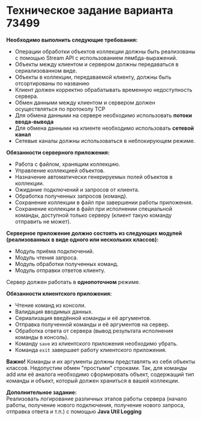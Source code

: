 # Техническое задание варианта 73499

**Необходимо выполнить следующие требования:**

- Операции обработки объектов коллекции должны быть реализованы с помощью Stream API с использованием лямбда-выражений.
- Объекты между клиентом и сервером должны передаваться в сериализованном виде.
- Объекты в коллекции, передаваемой клиенту, должны быть отсортированы по названию
- Клиент должен корректно обрабатывать временную недоступность сервера.
- Обмен данными между клиентом и сервером должен осуществляться по протоколу TCP
- Для обмена данными на сервере необходимо использовать **потоки ввода-вывода**
- Для обмена данными на клиенте необходимо использовать **сетевой канал**
- Сетевые каналы должны использоваться в неблокирующем режиме.

**Обязанности серверного приложения:**

- Работа с файлом, хранящим коллекцию.
- Управление коллекцией объектов.
- Назначение автоматически генерируемых полей объектов в коллекции.
- Ожидание подключений и запросов от клиента.
- Обработка полученных запросов (команд).
- Сохранение коллекции в файл при завершении работы приложения.
- Сохранение коллекции в файл при исполнении специальной команды, доступной только серверу (клиент такую команду отправить не может).

**Серверное приложение должно состоять из следующих модулей (реализованных в виде одного или нескольких классов):**

- Модуль приёма подключений.
- Модуль чтения запроса.
- Модуль обработки полученных команд.
- Модуль отправки ответов клиенту.

Сервер должен работать в **однопоточном** режиме.

**Обязанности клиентского приложения:**

- Чтение команд из консоли.
- Валидация вводимых данных.
- Сериализация введённой команды и её аргументов.
- Отправка полученной команды и её аргументов на сервер.
- Обработка ответа от сервера (вывод результата исполнения команды в консоль).
- Команду `save` из клиентского приложения необходимо убрать.
- Команда `exit` завершает работу клиентского приложения.

**Важно!** Команды и их аргументы должны представлять из себя объекты классов. Недопустим обмен "простыми" строками. Так, для команды add или её аналога необходимо сформировать объект, содержащий тип команды и объект, который должен храниться в вашей коллекции.

**Дополнительное задание:**  
Реализовать логирование различных этапов работы сервера (начало работы, получение нового подключения, получение нового запроса, отправка ответа и т.п.) с помощью **Java Util Logging**
